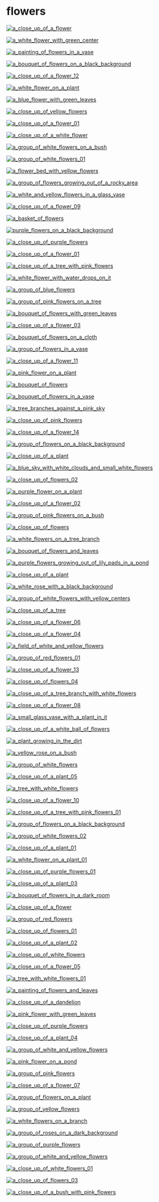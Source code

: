 # flowers

<a href="a_close_up_of_a_flower.png"><img alt="a_close_up_of_a_flower" src="a_close_up_of_a_flower.png"></a>

<a href="a_white_flower_with_green_center.jpg"><img alt="a_white_flower_with_green_center" src="a_white_flower_with_green_center.jpg"></a>

<a href="a_painting_of_flowers_in_a_vase.jpeg"><img alt="a_painting_of_flowers_in_a_vase" src="a_painting_of_flowers_in_a_vase.jpeg"></a>

<a href="a_bouquet_of_flowers_on_a_black_background.jpg"><img alt="a_bouquet_of_flowers_on_a_black_background" src="a_bouquet_of_flowers_on_a_black_background.jpg"></a>

<a href="a_close_up_of_a_flower_12.jpg"><img alt="a_close_up_of_a_flower_12" src="a_close_up_of_a_flower_12.jpg"></a>

<a href="a_white_flower_on_a_plant.jpg"><img alt="a_white_flower_on_a_plant" src="a_white_flower_on_a_plant.jpg"></a>

<a href="a_blue_flower_with_green_leaves.jpg"><img alt="a_blue_flower_with_green_leaves" src="a_blue_flower_with_green_leaves.jpg"></a>

<a href="a_close_up_of_yellow_flowers.jpg"><img alt="a_close_up_of_yellow_flowers" src="a_close_up_of_yellow_flowers.jpg"></a>

<a href="a_close_up_of_a_flower_01.png"><img alt="a_close_up_of_a_flower_01" src="a_close_up_of_a_flower_01.png"></a>

<a href="a_close_up_of_a_white_flower.jpg"><img alt="a_close_up_of_a_white_flower" src="a_close_up_of_a_white_flower.jpg"></a>

<a href="a_group_of_white_flowers_on_a_bush.jpg"><img alt="a_group_of_white_flowers_on_a_bush" src="a_group_of_white_flowers_on_a_bush.jpg"></a>

<a href="a_group_of_white_flowers_01.jpg"><img alt="a_group_of_white_flowers_01" src="a_group_of_white_flowers_01.jpg"></a>

<a href="a_flower_bed_with_yellow_flowers.jpg"><img alt="a_flower_bed_with_yellow_flowers" src="a_flower_bed_with_yellow_flowers.jpg"></a>

<a href="a_group_of_flowers_growing_out_of_a_rocky_area.jpg"><img alt="a_group_of_flowers_growing_out_of_a_rocky_area" src="a_group_of_flowers_growing_out_of_a_rocky_area.jpg"></a>

<a href="a_white_and_yellow_flowers_in_a_glass_vase.jpg"><img alt="a_white_and_yellow_flowers_in_a_glass_vase" src="a_white_and_yellow_flowers_in_a_glass_vase.jpg"></a>

<a href="a_close_up_of_a_flower_09.jpg"><img alt="a_close_up_of_a_flower_09" src="a_close_up_of_a_flower_09.jpg"></a>

<a href="a_basket_of_flowers.jpg"><img alt="a_basket_of_flowers" src="a_basket_of_flowers.jpg"></a>

<a href="purple_flowers_on_a_black_background.png"><img alt="purple_flowers_on_a_black_background" src="purple_flowers_on_a_black_background.png"></a>

<a href="a_close_up_of_purple_flowers.png"><img alt="a_close_up_of_purple_flowers" src="a_close_up_of_purple_flowers.png"></a>

<a href="a_close_up_of_a_flower_01.jpg"><img alt="a_close_up_of_a_flower_01" src="a_close_up_of_a_flower_01.jpg"></a>

<a href="a_close_up_of_a_tree_with_pink_flowers.jpg"><img alt="a_close_up_of_a_tree_with_pink_flowers" src="a_close_up_of_a_tree_with_pink_flowers.jpg"></a>

<a href="a_white_flower_with_water_drops_on_it.jpg"><img alt="a_white_flower_with_water_drops_on_it" src="a_white_flower_with_water_drops_on_it.jpg"></a>

<a href="a_group_of_blue_flowers.jpg"><img alt="a_group_of_blue_flowers" src="a_group_of_blue_flowers.jpg"></a>

<a href="a_group_of_pink_flowers_on_a_tree.jpg"><img alt="a_group_of_pink_flowers_on_a_tree" src="a_group_of_pink_flowers_on_a_tree.jpg"></a>

<a href="a_bouquet_of_flowers_with_green_leaves.jpg"><img alt="a_bouquet_of_flowers_with_green_leaves" src="a_bouquet_of_flowers_with_green_leaves.jpg"></a>

<a href="a_close_up_of_a_flower_03.jpg"><img alt="a_close_up_of_a_flower_03" src="a_close_up_of_a_flower_03.jpg"></a>

<a href="a_bouquet_of_flowers_on_a_cloth.jpg"><img alt="a_bouquet_of_flowers_on_a_cloth" src="a_bouquet_of_flowers_on_a_cloth.jpg"></a>

<a href="a_group_of_flowers_in_a_vase.jpg"><img alt="a_group_of_flowers_in_a_vase" src="a_group_of_flowers_in_a_vase.jpg"></a>

<a href="a_close_up_of_a_flower_11.jpg"><img alt="a_close_up_of_a_flower_11" src="a_close_up_of_a_flower_11.jpg"></a>

<a href="a_pink_flower_on_a_plant.jpg"><img alt="a_pink_flower_on_a_plant" src="a_pink_flower_on_a_plant.jpg"></a>

<a href="a_bouquet_of_flowers.jpg"><img alt="a_bouquet_of_flowers" src="a_bouquet_of_flowers.jpg"></a>

<a href="a_bouquet_of_flowers_in_a_vase.jpg"><img alt="a_bouquet_of_flowers_in_a_vase" src="a_bouquet_of_flowers_in_a_vase.jpg"></a>

<a href="a_tree_branches_against_a_pink_sky.jpg"><img alt="a_tree_branches_against_a_pink_sky" src="a_tree_branches_against_a_pink_sky.jpg"></a>

<a href="a_close_up_of_pink_flowers.jpg"><img alt="a_close_up_of_pink_flowers" src="a_close_up_of_pink_flowers.jpg"></a>

<a href="a_close_up_of_a_flower_14.jpg"><img alt="a_close_up_of_a_flower_14" src="a_close_up_of_a_flower_14.jpg"></a>

<a href="a_group_of_flowers_on_a_black_background.png"><img alt="a_group_of_flowers_on_a_black_background" src="a_group_of_flowers_on_a_black_background.png"></a>

<a href="a_close_up_of_a_plant.jpg"><img alt="a_close_up_of_a_plant" src="a_close_up_of_a_plant.jpg"></a>

<a href="a_blue_sky_with_white_clouds_and_small_white_flowers.jpg"><img alt="a_blue_sky_with_white_clouds_and_small_white_flowers" src="a_blue_sky_with_white_clouds_and_small_white_flowers.jpg"></a>

<a href="a_close_up_of_flowers_02.jpg"><img alt="a_close_up_of_flowers_02" src="a_close_up_of_flowers_02.jpg"></a>

<a href="a_purple_flower_on_a_plant.jpg"><img alt="a_purple_flower_on_a_plant" src="a_purple_flower_on_a_plant.jpg"></a>

<a href="a_close_up_of_a_flower_02.jpg"><img alt="a_close_up_of_a_flower_02" src="a_close_up_of_a_flower_02.jpg"></a>

<a href="a_group_of_pink_flowers_on_a_bush.jpg"><img alt="a_group_of_pink_flowers_on_a_bush" src="a_group_of_pink_flowers_on_a_bush.jpg"></a>

<a href="a_close_up_of_flowers.jpg"><img alt="a_close_up_of_flowers" src="a_close_up_of_flowers.jpg"></a>

<a href="a_white_flowers_on_a_tree_branch.jpg"><img alt="a_white_flowers_on_a_tree_branch" src="a_white_flowers_on_a_tree_branch.jpg"></a>

<a href="a_bouquet_of_flowers_and_leaves.jpg"><img alt="a_bouquet_of_flowers_and_leaves" src="a_bouquet_of_flowers_and_leaves.jpg"></a>

<a href="a_purple_flowers_growing_out_of_lily_pads_in_a_pond.jpg"><img alt="a_purple_flowers_growing_out_of_lily_pads_in_a_pond" src="a_purple_flowers_growing_out_of_lily_pads_in_a_pond.jpg"></a>

<a href="a_close_up_of_a_plant.png"><img alt="a_close_up_of_a_plant" src="a_close_up_of_a_plant.png"></a>

<a href="a_white_rose_with_a_black_background.png"><img alt="a_white_rose_with_a_black_background" src="a_white_rose_with_a_black_background.png"></a>

<a href="a_group_of_white_flowers_with_yellow_centers.jpg"><img alt="a_group_of_white_flowers_with_yellow_centers" src="a_group_of_white_flowers_with_yellow_centers.jpg"></a>

<a href="a_close_up_of_a_tree.jpg"><img alt="a_close_up_of_a_tree" src="a_close_up_of_a_tree.jpg"></a>

<a href="a_close_up_of_a_flower_06.jpg"><img alt="a_close_up_of_a_flower_06" src="a_close_up_of_a_flower_06.jpg"></a>

<a href="a_close_up_of_a_flower_04.jpg"><img alt="a_close_up_of_a_flower_04" src="a_close_up_of_a_flower_04.jpg"></a>

<a href="a_field_of_white_and_yellow_flowers.jpg"><img alt="a_field_of_white_and_yellow_flowers" src="a_field_of_white_and_yellow_flowers.jpg"></a>

<a href="a_group_of_red_flowers_01.jpg"><img alt="a_group_of_red_flowers_01" src="a_group_of_red_flowers_01.jpg"></a>

<a href="a_close_up_of_a_flower_13.jpg"><img alt="a_close_up_of_a_flower_13" src="a_close_up_of_a_flower_13.jpg"></a>

<a href="a_close_up_of_flowers_04.jpg"><img alt="a_close_up_of_flowers_04" src="a_close_up_of_flowers_04.jpg"></a>

<a href="a_close_up_of_a_tree_branch_with_white_flowers.jpg"><img alt="a_close_up_of_a_tree_branch_with_white_flowers" src="a_close_up_of_a_tree_branch_with_white_flowers.jpg"></a>

<a href="a_close_up_of_a_flower_08.jpg"><img alt="a_close_up_of_a_flower_08" src="a_close_up_of_a_flower_08.jpg"></a>

<a href="a_small_glass_vase_with_a_plant_in_it.jpg"><img alt="a_small_glass_vase_with_a_plant_in_it" src="a_small_glass_vase_with_a_plant_in_it.jpg"></a>

<a href="a_close_up_of_a_white_ball_of_flowers.jpg"><img alt="a_close_up_of_a_white_ball_of_flowers" src="a_close_up_of_a_white_ball_of_flowers.jpg"></a>

<a href="a_plant_growing_in_the_dirt.jpg"><img alt="a_plant_growing_in_the_dirt" src="a_plant_growing_in_the_dirt.jpg"></a>

<a href="a_yellow_rose_on_a_bush.png"><img alt="a_yellow_rose_on_a_bush" src="a_yellow_rose_on_a_bush.png"></a>

<a href="a_group_of_white_flowers.jpg"><img alt="a_group_of_white_flowers" src="a_group_of_white_flowers.jpg"></a>

<a href="a_close_up_of_a_plant_05.jpg"><img alt="a_close_up_of_a_plant_05" src="a_close_up_of_a_plant_05.jpg"></a>

<a href="a_tree_with_white_flowers.jpg"><img alt="a_tree_with_white_flowers" src="a_tree_with_white_flowers.jpg"></a>

<a href="a_close_up_of_a_flower_10.jpg"><img alt="a_close_up_of_a_flower_10" src="a_close_up_of_a_flower_10.jpg"></a>

<a href="a_close_up_of_a_tree_with_pink_flowers_01.jpg"><img alt="a_close_up_of_a_tree_with_pink_flowers_01" src="a_close_up_of_a_tree_with_pink_flowers_01.jpg"></a>

<a href="a_group_of_flowers_on_a_black_background.jpg"><img alt="a_group_of_flowers_on_a_black_background" src="a_group_of_flowers_on_a_black_background.jpg"></a>

<a href="a_group_of_white_flowers_02.jpg"><img alt="a_group_of_white_flowers_02" src="a_group_of_white_flowers_02.jpg"></a>

<a href="a_close_up_of_a_plant_01.jpg"><img alt="a_close_up_of_a_plant_01" src="a_close_up_of_a_plant_01.jpg"></a>

<a href="a_white_flower_on_a_plant_01.jpg"><img alt="a_white_flower_on_a_plant_01" src="a_white_flower_on_a_plant_01.jpg"></a>

<a href="a_close_up_of_purple_flowers_01.jpg"><img alt="a_close_up_of_purple_flowers_01" src="a_close_up_of_purple_flowers_01.jpg"></a>

<a href="a_close_up_of_a_plant_03.jpg"><img alt="a_close_up_of_a_plant_03" src="a_close_up_of_a_plant_03.jpg"></a>

<a href="a_bouquet_of_flowers_in_a_dark_room.jpg"><img alt="a_bouquet_of_flowers_in_a_dark_room" src="a_bouquet_of_flowers_in_a_dark_room.jpg"></a>

<a href="a_close_up_of_a_flower.jpg"><img alt="a_close_up_of_a_flower" src="a_close_up_of_a_flower.jpg"></a>

<a href="a_group_of_red_flowers.jpg"><img alt="a_group_of_red_flowers" src="a_group_of_red_flowers.jpg"></a>

<a href="a_close_up_of_flowers_01.jpg"><img alt="a_close_up_of_flowers_01" src="a_close_up_of_flowers_01.jpg"></a>

<a href="a_close_up_of_a_plant_02.jpg"><img alt="a_close_up_of_a_plant_02" src="a_close_up_of_a_plant_02.jpg"></a>

<a href="a_close_up_of_white_flowers.jpg"><img alt="a_close_up_of_white_flowers" src="a_close_up_of_white_flowers.jpg"></a>

<a href="a_close_up_of_a_flower_05.jpg"><img alt="a_close_up_of_a_flower_05" src="a_close_up_of_a_flower_05.jpg"></a>

<a href="a_tree_with_white_flowers_01.jpg"><img alt="a_tree_with_white_flowers_01" src="a_tree_with_white_flowers_01.jpg"></a>

<a href="a_painting_of_flowers_and_leaves.jpeg"><img alt="a_painting_of_flowers_and_leaves" src="a_painting_of_flowers_and_leaves.jpeg"></a>

<a href="a_close_up_of_a_dandelion.jpg"><img alt="a_close_up_of_a_dandelion" src="a_close_up_of_a_dandelion.jpg"></a>

<a href="a_pink_flower_with_green_leaves.jpg"><img alt="a_pink_flower_with_green_leaves" src="a_pink_flower_with_green_leaves.jpg"></a>

<a href="a_close_up_of_purple_flowers.jpg"><img alt="a_close_up_of_purple_flowers" src="a_close_up_of_purple_flowers.jpg"></a>

<a href="a_close_up_of_a_plant_04.jpg"><img alt="a_close_up_of_a_plant_04" src="a_close_up_of_a_plant_04.jpg"></a>

<a href="a_group_of_white_and_yellow_flowers.jpg"><img alt="a_group_of_white_and_yellow_flowers" src="a_group_of_white_and_yellow_flowers.jpg"></a>

<a href="a_pink_flower_on_a_pond.jpg"><img alt="a_pink_flower_on_a_pond" src="a_pink_flower_on_a_pond.jpg"></a>

<a href="a_group_of_pink_flowers.jpeg"><img alt="a_group_of_pink_flowers" src="a_group_of_pink_flowers.jpeg"></a>

<a href="a_close_up_of_a_flower_07.jpg"><img alt="a_close_up_of_a_flower_07" src="a_close_up_of_a_flower_07.jpg"></a>

<a href="a_group_of_flowers_on_a_plant.jpg"><img alt="a_group_of_flowers_on_a_plant" src="a_group_of_flowers_on_a_plant.jpg"></a>

<a href="a_group_of_yellow_flowers.jpg"><img alt="a_group_of_yellow_flowers" src="a_group_of_yellow_flowers.jpg"></a>

<a href="a_white_flowers_on_a_branch.jpg"><img alt="a_white_flowers_on_a_branch" src="a_white_flowers_on_a_branch.jpg"></a>

<a href="a_group_of_roses_on_a_dark_background.png"><img alt="a_group_of_roses_on_a_dark_background" src="a_group_of_roses_on_a_dark_background.png"></a>

<a href="a_group_of_purple_flowers.jpg"><img alt="a_group_of_purple_flowers" src="a_group_of_purple_flowers.jpg"></a>

<a href="a_group_of_white_and_yellow_flowers.png"><img alt="a_group_of_white_and_yellow_flowers" src="a_group_of_white_and_yellow_flowers.png"></a>

<a href="a_close_up_of_white_flowers_01.jpg"><img alt="a_close_up_of_white_flowers_01" src="a_close_up_of_white_flowers_01.jpg"></a>

<a href="a_close_up_of_flowers_03.jpg"><img alt="a_close_up_of_flowers_03" src="a_close_up_of_flowers_03.jpg"></a>

<a href="a_close_up_of_a_bush_with_pink_flowers.jpg"><img alt="a_close_up_of_a_bush_with_pink_flowers" src="a_close_up_of_a_bush_with_pink_flowers.jpg"></a>

